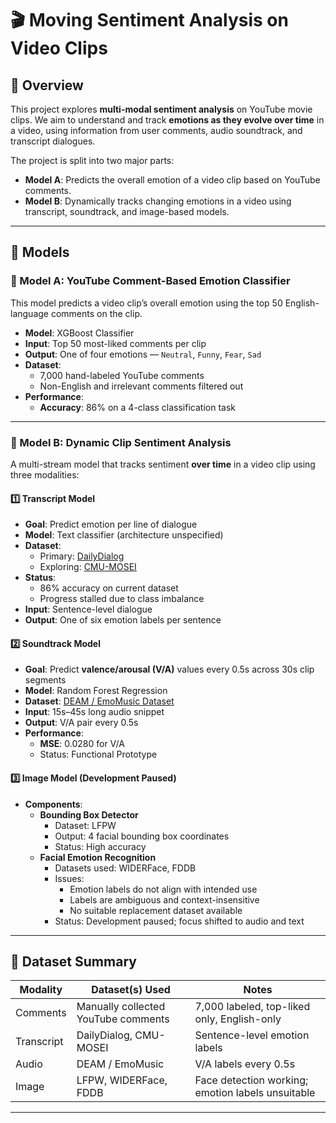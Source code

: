 # 🎬 Moving Sentiment Analysis on Video Clips

## 📌 Overview

This project explores **multi-modal sentiment analysis** on YouTube movie clips. We aim to understand and track **emotions as they evolve over time** in a video, using information from user comments, audio soundtrack, and transcript dialogues.

The project is split into two major parts:
- **Model A**: Predicts the overall emotion of a video clip based on YouTube comments.
- **Model B**: Dynamically tracks changing emotions in a video using transcript, soundtrack, and image-based models.

---

## 🧠 Models

### 🧾 Model A: YouTube Comment-Based Emotion Classifier

This model predicts a video clip’s overall emotion using the top 50 English-language comments on the clip.

- **Model**: XGBoost Classifier
- **Input**: Top 50 most-liked comments per clip
- **Output**: One of four emotions — `Neutral`, `Funny`, `Fear`, `Sad`
- **Dataset**:
  - 7,000 hand-labeled YouTube comments
  - Non-English and irrelevant comments filtered out
- **Performance**:  
  - **Accuracy**: 86% on a 4-class classification task

---

### 🎥 Model B: Dynamic Clip Sentiment Analysis

A multi-stream model that tracks sentiment **over time** in a video clip using three modalities:

#### 1️⃣ Transcript Model
- **Goal**: Predict emotion per line of dialogue
- **Model**: Text classifier (architecture unspecified)
- **Dataset**: 
  - Primary: [DailyDialog](https://aclanthology.org/I17-1099/)
  - Exploring: [CMU-MOSEI](https://github.com/A2Zadeh/CMU-MultimodalSDK)
- **Status**: 
  - 86% accuracy on current dataset
  - Progress stalled due to class imbalance
- **Input**: Sentence-level dialogue
- **Output**: One of six emotion labels per sentence

#### 2️⃣ Soundtrack Model
- **Goal**: Predict **valence/arousal (V/A)** values every 0.5s across 30s clip segments
- **Model**: Random Forest Regression 
- **Dataset**: [DEAM / EmoMusic Dataset](https://github.com/metalbubble/DEAM)
- **Input**: 15s–45s long audio snippet
- **Output**: V/A pair every 0.5s
- **Performance**: 
  - **MSE**: 0.0280 for V/A
  - Status: Functional Prototype 

#### 3️⃣ Image Model (Development Paused)
- **Components**:
  - **Bounding Box Detector**
    - Dataset: LFPW
    - Output: 4 facial bounding box coordinates
    - Status: High accuracy
  - **Facial Emotion Recognition**
    - Datasets used: WIDERFace, FDDB
    - Issues:
      - Emotion labels do not align with intended use
      - Labels are ambiguous and context-insensitive
      - No suitable replacement dataset available
    - Status: Development paused; focus shifted to audio and text

---

## 🧪 Dataset Summary

| Modality   | Dataset(s) Used                     | Notes |
|------------|-------------------------------------|-------|
| Comments   | Manually collected YouTube comments | 7,000 labeled, top-liked only, English-only |
| Transcript | DailyDialog, CMU-MOSEI              | Sentence-level emotion labels |
| Audio      | DEAM / EmoMusic                     | V/A labels every 0.5s |
| Image      | LFPW, WIDERFace, FDDB               | Face detection working; emotion labels unsuitable |

---
